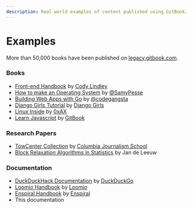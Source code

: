 ```yaml
---
description: Real world examples of content published using GitBook.
---
```


# Examples

More than 50,000 books have been published on [legacy.gitbook.com](https://legacy.gitbook.com/explore).

### Books

- [Front-end Handbook](https://legacy.gitbook.com/book/frontendmasters/front-end-handbook/details) by [Cody Lindley](http://codylindley.com)
- [How to make an Operating System](https://legacy.gitbook.com/book/samypesse/how-to-create-an-operating-system/details) by [@SamyPesse](https://github.com/SamyPesse)
- [Building Web Apps with Go](https://legacy.gitbook.com/book/codegangsta/building-web-apps-with-go/details) by [@codegangsta](https://github.com/codegangsta)
- [Django Girls Tutorial](http://tutorial.djangogirls.org/en/index.html) by [Django Girls](https://djangogirls.org)
- [Linux Inside](https://legacy.gitbook.com/book/0xax/linux-insides/details) by [0xAX](https://twitter.com/0xAX)
- [Learn Javascript](https://legacy.gitbook.com/book/gitbookio/javascript/details) by [GitBook](https://twitter.com/GitbookIO)

### Research Papers

- [TowCenter Collection](https://legacy.gitbook.com/@towcenter) by [Columbia Journalism School](http://www.journalism.columbia.edu/)
- [Block Relaxation Algorithms in Statistics](https://legacy.gitbook.com/@jandeleeuw) by Jan de Leeuw

### Documentation

- [DuckDuckHack Documentation](http://docs.duckduckhack.com) by [DuckDuckGo](https://duckduckgo.com/about)
- [Loomio Handbook](http://loomio.coop/) by [Loomio](https://www.loomio.org/)
- [Enspiral Handbook](http://handbook.enspiral.com/) by [Enspiral](http://enspiral.com/)
- This documentation

